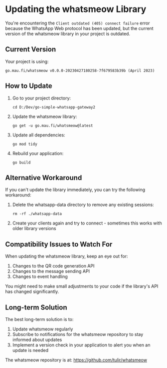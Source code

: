 # Updating the whatsmeow Library

You're encountering the `Client outdated (405) connect failure` error because the WhatsApp Web protocol has been updated, but the current version of the whatsmeow library in your project is outdated.

## Current Version

Your project is using:
```
go.mau.fi/whatsmeow v0.0.0-20230427180258-7f679583b39b (April 2023)
```

## How to Update

1. Go to your project directory:
   ```
   cd D:/Dev/go-simple-whatsapp-gateway2
   ```

2. Update the whatsmeow library:
   ```
   go get -u go.mau.fi/whatsmeow@latest
   ```

3. Update all dependencies:
   ```
   go mod tidy
   ```

4. Rebuild your application:
   ```
   go build
   ```

## Alternative Workaround

If you can't update the library immediately, you can try the following workaround:

1. Delete the whatsapp-data directory to remove any existing sessions:
   ```
   rm -rf ./whatsapp-data
   ```

2. Create your clients again and try to connect - sometimes this works with older library versions

## Compatibility Issues to Watch For

When updating the whatsmeow library, keep an eye out for:

1. Changes to the QR code generation API
2. Changes to the message sending API
3. Changes to event handling

You might need to make small adjustments to your code if the library's API has changed significantly.

## Long-term Solution

The best long-term solution is to:

1. Update whatsmeow regularly
2. Subscribe to notifications for the whatsmeow repository to stay informed about updates
3. Implement a version check in your application to alert you when an update is needed

The whatsmeow repository is at: https://github.com/tulir/whatsmeow
